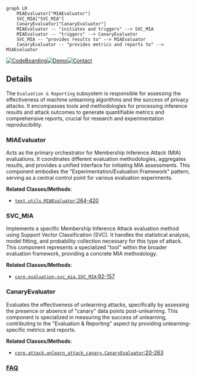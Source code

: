 ```mermaid
graph LR
    MIAEvaluator["MIAEvaluator"]
    SVC_MIA["SVC_MIA"]
    CanaryEvaluator["CanaryEvaluator"]
    MIAEvaluator -- "initiates and triggers" --> SVC_MIA
    MIAEvaluator -- "triggers" --> CanaryEvaluator
    SVC_MIA -- "provides results to" --> MIAEvaluator
    CanaryEvaluator -- "provides metrics and reports to" --> MIAEvaluator
```

[![CodeBoarding](https://img.shields.io/badge/Generated%20by-CodeBoarding-9cf?style=flat-square)](https://github.com/CodeBoarding/CodeBoarding)[![Demo](https://img.shields.io/badge/Try%20our-Demo-blue?style=flat-square)](https://www.codeboarding.org/demo)[![Contact](https://img.shields.io/badge/Contact%20us%20-%20contact@codeboarding.org-lightgrey?style=flat-square)](mailto:contact@codeboarding.org)

## Details

The `Evaluation & Reporting` subsystem is responsible for assessing the effectiveness of machine unlearning algorithms and the success of privacy attacks. It encompasses tools and methodologies for processing inference results and attack outcomes to generate quantifiable metrics and comprehensive reports, crucial for research and experimentation reproducibility.

### MIAEvaluator
Acts as the primary orchestrator for Membership Inference Attack (MIA) evaluations. It coordinates different evaluation methodologies, aggregates results, and provides a unified interface for initiating MIA assessments. This component embodies the "Experimentation/Evaluation Framework" pattern, serving as a central control point for various evaluation experiments.


**Related Classes/Methods**:

- <a href="https://github.com/datasec-lab/Ruli/blob/main/text/utils.py#L264-L420" target="_blank" rel="noopener noreferrer">`text.utils.MIAEvaluator`:264-420</a>


### SVC_MIA
Implements a specific Membership Inference Attack evaluation method using Support Vector Classification (SVC). It handles the statistical analysis, model fitting, and probability collection necessary for this type of attack. This component represents a specialized "tool" within the broader evaluation framework, providing a concrete MIA methodology.


**Related Classes/Methods**:

- <a href="https://github.com/datasec-lab/Ruli/blob/main/core/evaluation/svc_mia.py#L92-L157" target="_blank" rel="noopener noreferrer">`core.evaluation.svc_mia.SVC_MIA`:92-157</a>


### CanaryEvaluator
Evaluates the effectiveness of unlearning attacks, specifically by assessing the presence or absence of "canary" data points post-unlearning. This component is specialized in measuring the success of unlearning, contributing to the "Evaluation & Reporting" aspect by providing unlearning-specific metrics and reports.


**Related Classes/Methods**:

- <a href="https://github.com/datasec-lab/Ruli/blob/main/core/attack/unlearn_attack_canary.py#L20-L263" target="_blank" rel="noopener noreferrer">`core.attack.unlearn_attack_canary.CanaryEvaluator`:20-263</a>




### [FAQ](https://github.com/CodeBoarding/GeneratedOnBoardings/tree/main?tab=readme-ov-file#faq)